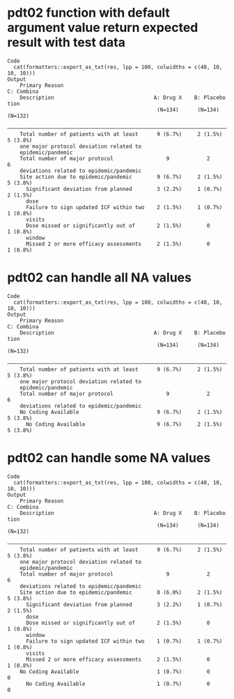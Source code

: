 # pdt02 function with default argument value return expected result with test data

    Code
      cat(formatters::export_as_txt(res, lpp = 100, colwidths = c(40, 10, 10, 10)))
    Output
        Primary Reason                                                       C: Combina
        Description                                A: Drug X    B: Placebo      tion   
                                                    (N=134)      (N=134)      (N=132)  
        ———————————————————————————————————————————————————————————————————————————————
        Total number of patients with at least      9 (6.7%)     2 (1.5%)     5 (3.8%) 
        one major protocol deviation related to                                        
        epidemic/pandemic                                                              
        Total number of major protocol                 9            2            6     
        deviations related to epidemic/pandemic                                        
        Site action due to epidemic/pandemic        9 (6.7%)     2 (1.5%)     5 (3.8%) 
          Significant deviation from planned        3 (2.2%)     1 (0.7%)     2 (1.5%) 
          dose                                                                         
          Failure to sign updated ICF within two    2 (1.5%)     1 (0.7%)     1 (0.8%) 
          visits                                                                       
          Dose missed or significantly out of       2 (1.5%)        0         1 (0.8%) 
          window                                                                       
          Missed 2 or more efficacy assessments     2 (1.5%)        0         1 (0.8%) 

# pdt02 can handle all NA values

    Code
      cat(formatters::export_as_txt(res, lpp = 100, colwidths = c(40, 10, 10, 10)))
    Output
        Primary Reason                                                       C: Combina
        Description                                A: Drug X    B: Placebo      tion   
                                                    (N=134)      (N=134)      (N=132)  
        ———————————————————————————————————————————————————————————————————————————————
        Total number of patients with at least      9 (6.7%)     2 (1.5%)     5 (3.8%) 
        one major protocol deviation related to                                        
        epidemic/pandemic                                                              
        Total number of major protocol                 9            2            6     
        deviations related to epidemic/pandemic                                        
        No Coding Available                         9 (6.7%)     2 (1.5%)     5 (3.8%) 
          No Coding Available                       9 (6.7%)     2 (1.5%)     5 (3.8%) 

# pdt02 can handle some NA values

    Code
      cat(formatters::export_as_txt(res, lpp = 100, colwidths = c(40, 10, 10, 10)))
    Output
        Primary Reason                                                       C: Combina
        Description                                A: Drug X    B: Placebo      tion   
                                                    (N=134)      (N=134)      (N=132)  
        ———————————————————————————————————————————————————————————————————————————————
        Total number of patients with at least      9 (6.7%)     2 (1.5%)     5 (3.8%) 
        one major protocol deviation related to                                        
        epidemic/pandemic                                                              
        Total number of major protocol                 9            2            6     
        deviations related to epidemic/pandemic                                        
        Site action due to epidemic/pandemic        8 (6.0%)     2 (1.5%)     5 (3.8%) 
          Significant deviation from planned        3 (2.2%)     1 (0.7%)     2 (1.5%) 
          dose                                                                         
          Dose missed or significantly out of       2 (1.5%)        0         1 (0.8%) 
          window                                                                       
          Failure to sign updated ICF within two    1 (0.7%)     1 (0.7%)     1 (0.8%) 
          visits                                                                       
          Missed 2 or more efficacy assessments     2 (1.5%)        0         1 (0.8%) 
        No Coding Available                         1 (0.7%)        0            0     
          No Coding Available                       1 (0.7%)        0            0     

